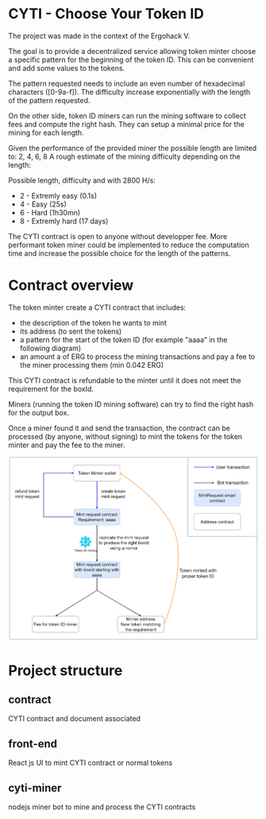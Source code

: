 # CYTI - Choose Your Token ID

The project was made in the context of the Ergohack V.

The goal is to provide a decentralized service allowing token minter choose a specific pattern for the beginning of the token ID.
This can be convenient and add some values to the tokens.

The pattern requested needs to include an even number of hexadecimal characters ([0-9a-f]).
The difficulty increase exponentially with the length of the pattern requested.

On the other side, token ID miners can run the mining software to collect fees and compute the right hash.
They can setup a minimal price for the mining for each length.

Given the performance of the provided miner the possible length are limited to: 2, 4, 6, 8
A rough estimate of the mining difficulty depending on the length:

Possible length, difficulty and with 2800 H/s:
- 2 - Extremly easy (0.1s)
- 4 - Easy (25s)
- 6 - Hard (1h30mn)
- 8 - Extremly hard (17 days)

The CYTI contract is open to anyone without developper fee.
More performant token miner could be implemented to reduce the computation time and increase the possible choice for the length of the patterns.

# Contract overview
The token minter create a CYTI contract that includes:
- the description of the token he wants to mint
- its address (to sent the tokens)
- a pattern for the start of the token ID (for example "aaaa" in the following diagram)
- an amount a of ERG to process the mining transactions and pay a fee to the miner processing them (min 0.042 ERG)

This CYTI contract is refundable to the minter until it does not meet the requirement for the boxId.

Miners (running the token ID mining software) can try to find the right hash for the output box.

Once a miner found it and send the transaction, the contract can be processed (by anyone, without signing) to mint the tokens for the token minter and pay the fee to the miner.

![CITY contract overview](./contract/mint_eip4_4char.drawio.png)

# Project structure
## contract
CYTI contract and document associated
## front-end
React js UI to mint CYTI contract or normal tokens
## cyti-miner
nodejs miner bot to mine and process the CYTI contracts

